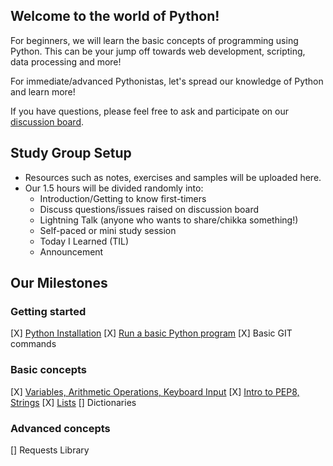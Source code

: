 Welcome to the world of Python!
----------------------------------------------------------------------------
For beginners, we will learn the basic concepts of
programming using Python. This can be your jump off towards web development,
scripting, data processing and more!

For immediate/advanced Pythonistas, let's spread our knowledge of Python and learn more!

If you have questions, please feel free to ask and participate on our [discussion
board](https://www.meetup.com/Women-Who-Code-Manila/messages/boards/forum/24115536).

## Study Group Setup
* Resources such as notes, exercises and samples will be uploaded here.
* Our 1.5 hours will be divided randomly into:
    - Introduction/Getting to know first-timers
    - Discuss questions/issues raised on discussion board
    - Lightning Talk (anyone who wants to share/chikka something!)
    - Self-paced or mini study session
    - Today I Learned (TIL)
    - Announcement

## Our Milestones
### Getting started
[X] [Python Installation](https://gitlab.com/Women-Who-Code-Manila/WWCodeManila-Python/blob/master/installation_guide.MD)
[X] [Run a basic Python program](https://gitlab.com/Women-Who-Code-Manila/WWCodeManila-Python/blob/master/warm_up.MD)
[X] Basic GIT commands

### Basic concepts
[X] [Variables, Arithmetic Operations, Keyboard Input](https://gitlab.com/Women-Who-Code-Manila/WWCodeManila-Python/blob/master/discussions/discussion01.MD)
[X] [Intro to PEP8, Strings](https://gitlab.com/Women-Who-Code-Manila/WWCodeManila-Python/blob/master/discussions/discussion02.MD)
[X] [Lists](https://gitlab.com/Women-Who-Code-Manila/WWCodeManila-Python/blob/master/discussions/discussion03.MD)
[] Dictionaries

### Advanced concepts
[] Requests Library